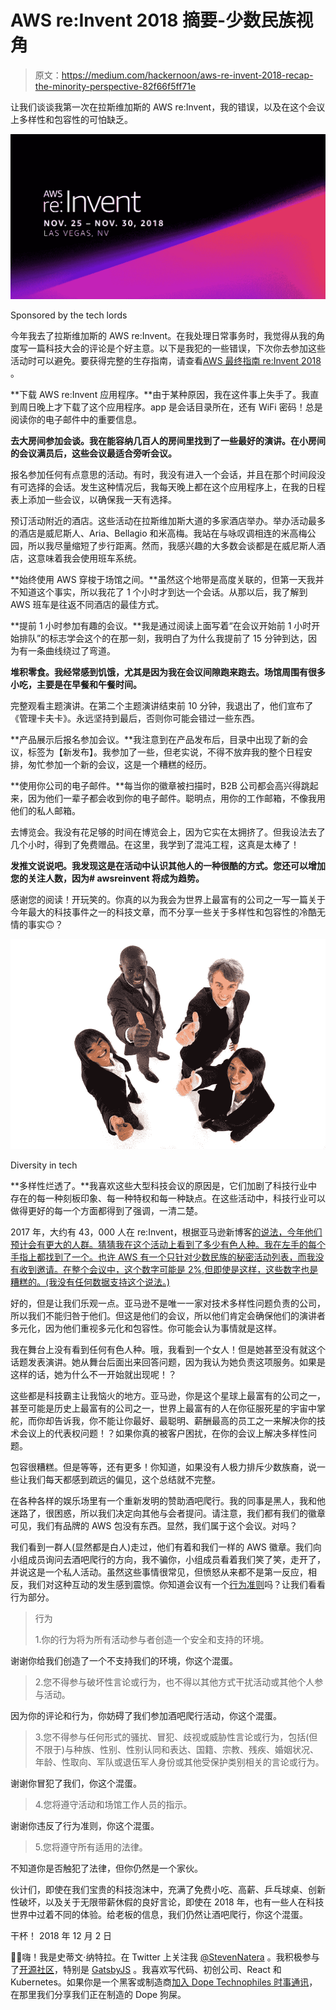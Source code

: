 # AWS re:Invent 2018 摘要-少数民族视角

> 原文：<https://medium.com/hackernoon/aws-re-invent-2018-recap-the-minority-perspective-82f66f5ff71e>

让我们谈谈我第一次在拉斯维加斯的 AWS re:Invent，我的错误，以及在这个会议上多样性和包容性的可怕缺乏。

![](img/9bb9fca33d79506cadbb776df55f9456.png)

Sponsored by the tech lords

今年我去了拉斯维加斯的 AWS re:Invent。在我处理日常事务时，我觉得从我的角度写一篇科技大会的评论是个好主意。以下是我犯的一些错误，下次你去参加这些活动时可以避免。要获得完整的生存指南，请查看[AWS 最终指南 re:Invent 2018](https://read.acloud.guru/the-ultimate-guide-to-aws-re-invent-2018-1ad4fcf11552) 。

**下载 AWS re:Invent 应用程序。**由于某种原因，我在这件事上失手了。我直到周日晚上才下载了这个应用程序。app 是会话目录所在，还有 WiFi 密码！总是阅读你的电子邮件中的重要信息。

**去大房间参加会谈。我在能容纳几百人的房间里找到了一些最好的演讲。在小房间的会议满员后，这些会议最适合旁听会议。**

报名参加任何有点意思的活动。有时，我没有进入一个会话，并且在那个时间段没有可选择的会话。发生这种情况后，我每天晚上都在这个应用程序上，在我的日程表上添加一些会议，以确保我一天有选择。

预订活动附近的酒店。这些活动在拉斯维加斯大道的多家酒店举办。举办活动最多的酒店是威尼斯人、Aria、Bellagio 和米高梅。我站在与咏叹调相连的米高梅公园，所以我尽量缩短了步行距离。然而，我感兴趣的大多数会谈都是在威尼斯人酒店，这意味着我会使用班车系统。

**始终使用 AWS 穿梭于场馆之间。**虽然这个地带是高度关联的，但第一天我并不知道这个事实，所以我花了 1 个小时才到达一个会话。从那以后，我了解到 AWS 班车是往返不同酒店的最佳方式。

**提前 1 小时参加有趣的会议。**我是通过阅读上面写着“在会议开始前 1 小时开始排队”的标志学会这个的在那一刻，我明白了为什么我提前了 15 分钟到达，因为有一条曲线绕过了弯道。

**堆积零食。我经常感到饥饿，尤其是因为我在会议间隙跑来跑去。场馆周围有很多小吃，主要是在早餐和午餐时间。**

完整观看主题演讲。在第二个主题演讲结束前 10 分钟，我退出了，他们宣布了《管理卡夫卡》。永远坚持到最后，否则你可能会错过一些东西。

**产品展示后报名参加会议。**我注意到在产品发布后，目录中出现了新的会议，标签为【新发布】。我参加了一些，但老实说，不得不放弃我的整个日程安排，匆忙参加一个新的会议，这是一个糟糕的经历。

**使用你公司的电子邮件。**每当你的徽章被扫描时，B2B 公司都会高兴得跳起来，因为他们一辈子都会收到你的电子邮件。聪明点，用你的工作邮箱，不像我用他们的私人邮箱。

去博览会。我没有花足够的时间在博览会上，因为它实在太拥挤了。但我设法去了几个小时，得到了免费赠品。在这里，我学到了混沌工程，这真是太棒了！

**发推文说说吧。我发现这是在活动中认识其他人的一种很酷的方式。您还可以增加您的关注人数，因为# awsreinvent 将成为趋势。**

感谢您的阅读！开玩笑的。你真的以为我会为世界上最富有的公司之一写一篇关于今年最大的科技事件之一的科技文章，而不分享一些关于多样性和包容性的冷酷无情的事实🙃？

![](img/f4812ca3efa741c5c2cde0bbbd2b5476.png)

Diversity in tech

**多样性烂透了。**我喜欢这些大型科技会议的原因是，它们加剧了科技行业中存在的每一种刻板印象、每一种特权和每一种缺点。在这些活动中，科技行业可以做得更好的每一个方面都得到了强调，一清二楚。

2017 年，大约有 43，000 人在 re:Invent，根据亚马逊新博客[的说法，今年他们预计会有更大的人群。猜猜我在这个活动上看到了多少有色人种。我在左手的每个手指上都找到了一个。也许 AWS 有一个只针对少数民族的秘密活动列表，而我没有收到邀请。在整个会议中，这个数字可能是 2%,但即使是这样，这些数字也是糟糕的。(我没有任何数据支持这个说法。)](https://aws.amazon.com/blogs/aws/reinvent-2018-is-coming-are-you-ready/)

好的，但是让我们乐观一点。亚马逊不是唯一一家对技术多样性问题负责的公司，所以我们不能归咎于他们。但这是他们的会议，所以他们肯定会确保他们的演讲者多元化，因为他们重视多元化和包容性。你可能会认为事情就是这样。

我在舞台上没有看到任何有色人种。哦，我看到一个女人！但是她甚至没有就这个话题发表演讲。她从舞台后面出来回答问题，因为我认为她负责这项服务。如果是这样的话，她为什么不一开始就出现呢！？

这些都是科技霸主让我恼火的地方。亚马逊，你是这个星球上最富有的公司之一，甚至可能是历史上最富有的公司之一，世界上最富有的人在你征服死星的宇宙中掌舵，而你却告诉我，你不能让你最好、最聪明、薪酬最高的员工之一来解决你的技术会议上的代表权问题！？如果你真的被客户困扰，在你的会议上解决多样性问题。

包容很糟糕。但是等等，还有更多！你知道，如果没有人极力排斥少数族裔，说一些让我们每天都感到疏远的偏见，这个总结就不完整。

在各种各样的娱乐场里有一个重新发明的赞助酒吧爬行。我的同事是黑人，我和他迷路了，很困惑，所以我们决定向其他与会者提问。请注意，我们都有我们的徽章可见，我们有品牌的 AWS 包没有东西。显然，我们属于这个会议。对吗？

我们看到一群人(显然都是白人)走过，他们有着和我们一样的 AWS 徽章。我们向小组成员询问去酒吧爬行的方向，我不骗你，小组成员看着我们笑了笑，走开了，并说这是一个私人活动。虽然这些事情很常见，但愤怒从来都不是第一反应，相反，我们对这种互动的发生感到震惊。你知道会议有一个[行为准则](https://reinvent.awsevents.com/info/code-of-conduct/?trk=null)吗？让我们看看行为部分。

> 行为
> 
> 1.你的行为将为所有活动参与者创造一个安全和支持的环境。

谢谢你给我们创造了一个不支持我们的环境，你这个混蛋。

> 2.您不得参与破坏性言论或行为，也不得以其他方式干扰活动或其他个人参与活动。

因为你的评论和行为，你妨碍了我们参加酒吧爬行活动，你这个混蛋。

> 3.您不得参与任何形式的骚扰、冒犯、歧视或威胁性言论或行为，包括(但不限于)与种族、性别、性别认同和表达、国籍、宗教、残疾、婚姻状况、年龄、性取向、军队或退伍军人身份或其他受保护类别相关的言论或行为。

谢谢你冒犯了我们，你这个混蛋。

> 4.您将遵守活动和场馆工作人员的指示。

谢谢你违反了行为准则，你这个混蛋。

> 5.您将遵守所有适用的法律。

不知道你是否触犯了法律，但你仍然是一个家伙。

伙计们，即使在我们宝贵的科技泡沫中，充满了免费小吃、高薪、乒乓球桌、创新性破坏，以及关于无限带薪休假的良好言论，即使在 2018 年，也有一些人在科技世界中过着不同的体验。给老板的信息，我们仍然让酒吧爬行，你这个混蛋。

干杯！
2018 年 12 月 2 日

👋🏽嗨！我是史蒂文·纳特拉。在 Twitter 上关注我 [@StevenNatera](https://twitter.com/stevennatera) 。我积极参与了[开源社区](https://github.com/nodox)，特别是 [GatsbyJS](https://www.gatsbyjs.org/contributors/steven-natera) 。我喜欢写代码、初创公司、React 和 Kubernetes。如果你是一个黑客或制造商[加入 Dope Technophiles 时事通讯](http://eepurl.com/duxX8b)，在那里我们分享我们正在制造的 Dope 狗屎。